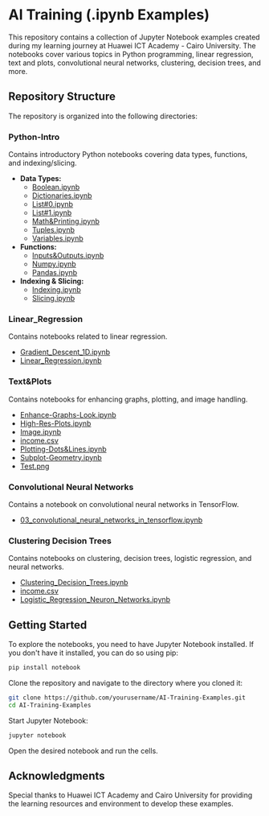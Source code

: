 # AI Training (.ipynb Examples)

This repository contains a collection of Jupyter Notebook examples created during my learning journey at Huawei ICT Academy - Cairo University. The notebooks cover various topics in Python programming, linear regression, text and plots, convolutional neural networks, clustering, decision trees, and more.

## Repository Structure

The repository is organized into the following directories:

### Python-Intro
Contains introductory Python notebooks covering data types, functions, and indexing/slicing.

- **Data Types:**
  - [Boolean.ipynb](Python-Intro/Data%20Types/Boolean.ipynb)
  - [Dictionaries.ipynb](Python-Intro/Data%20Types/Dictionaries.ipynb)
  - [List#0.ipynb](Python-Intro/Data%20Types/List%230.ipynb)
  - [List#1.ipynb](Python-Intro/Data%20Types/List%231.ipynb)
  - [Math&Printing.ipynb](Python-Intro/Data%20Types/Math%26Printing.ipynb)
  - [Tuples.ipynb](Python-Intro/Data%20Types/Tuples.ipynb)
  - [Variables.ipynb](Python-Intro/Data%20Types/Variables.ipynb)
- **Functions:**
  - [Inputs&Outputs.ipynb](Python-Intro/Functions/Inputs%26Outputs.ipynb)
  - [Numpy.ipynb](Python-Intro/Functions/Numpy.ipynb)
  - [Pandas.ipynb](Python-Intro/Functions/Pandas.ipynb)
- **Indexing & Slicing:**
  - [Indexing.ipynb](Python-Intro/Indexing%26Slicing/Indexing.ipynb)
  - [Slicing.ipynb](Python-Intro/Indexing%26Slicing/Slicing.ipynb)

### Linear_Regression
Contains notebooks related to linear regression.

- [Gradient_Descent_1D.ipynb](Linear_Regression/Gradient_Descent_1D.ipynb)
- [Linear_Regression.ipynb](Linear_Regression/Linear_Regression.ipynb)

### Text&Plots
Contains notebooks for enhancing graphs, plotting, and image handling.

- [Enhance-Graphs-Look.ipynb](Text%26Plots/Enhance-Graphs-Look.ipynb)
- [High-Res-Plots.ipynb](Text%26Plots/High-Res-Plots.ipynb)
- [Image.ipynb](Text%26Plots/Image.ipynb)
- [income.csv](Text%26Plots/income.csv)
- [Plotting-Dots&Lines.ipynb](Text%26Plots/Plotting-Dots%26Lines.ipynb)
- [Subplot-Geometry.ipynb](Text%26Plots/Subplot-Geometry.ipynb)
- [Test.png](Text%26Plots/Test.png)

### Convolutional Neural Networks
Contains a notebook on convolutional neural networks in TensorFlow.

- [03_convolutional_neural_networks_in_tensorflow.ipynb](03_convolutional_neural_networks_in_tensorflow.ipynb)

### Clustering Decision Trees
Contains notebooks on clustering, decision trees, logistic regression, and neural networks.

- [Clustering_Decision_Trees.ipynb](Clustering%20Decision%20Trees/Clustering_Decision_Trees.ipynb)
- [income.csv](Clustering%20Decision%20Trees/income.csv)
- [Logistic_Regression_Neuron_Networks.ipynb](Clustering%20Decision%20Trees/Logistic_Regression_Neuron_Networks.ipynb)

## Getting Started

To explore the notebooks, you need to have Jupyter Notebook installed. If you don't have it installed, you can do so using pip:

```bash
pip install notebook
```

Clone the repository and navigate to the directory where you cloned it:
```bash
git clone https://github.com/yourusername/AI-Training-Examples.git
cd AI-Training-Examples
```

Start Jupyter Notebook:
```bash
jupyter notebook
```

Open the desired notebook and run the cells.

## Acknowledgments

Special thanks to Huawei ICT Academy and Cairo University for providing the learning resources and environment to develop these examples.
